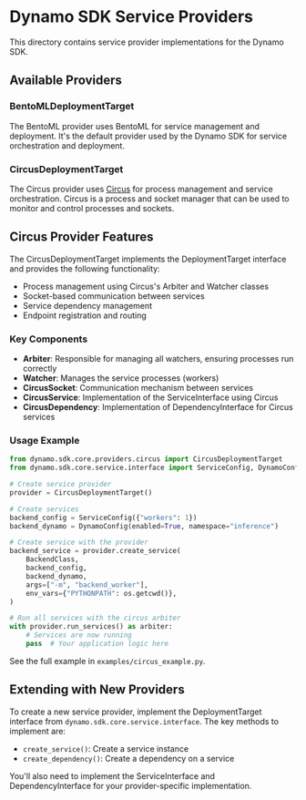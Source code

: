 # Dynamo SDK Service Providers

This directory contains service provider implementations for the Dynamo SDK.

## Available Providers

### BentoMLDeploymentTarget

The BentoML provider uses BentoML for service management and deployment. It's the default provider used by the Dynamo SDK for service orchestration and deployment.

### CircusDeploymentTarget

The Circus provider uses [Circus](https://circus.readthedocs.io/) for process management and service orchestration. Circus is a process and socket manager that can be used to monitor and control processes and sockets.

## Circus Provider Features

The CircusDeploymentTarget implements the DeploymentTarget interface and provides the following functionality:

- Process management using Circus's Arbiter and Watcher classes
- Socket-based communication between services
- Service dependency management
- Endpoint registration and routing

### Key Components

- **Arbiter**: Responsible for managing all watchers, ensuring processes run correctly
- **Watcher**: Manages the service processes (workers)
- **CircusSocket**: Communication mechanism between services
- **CircusService**: Implementation of the ServiceInterface using Circus
- **CircusDependency**: Implementation of DependencyInterface for Circus services

### Usage Example

```python
from dynamo.sdk.core.providers.circus import CircusDeploymentTarget
from dynamo.sdk.core.service.interface import ServiceConfig, DynamoConfig

# Create service provider
provider = CircusDeploymentTarget()

# Create services
backend_config = ServiceConfig({"workers": 1})
backend_dynamo = DynamoConfig(enabled=True, namespace="inference")

# Create service with the provider
backend_service = provider.create_service(
    BackendClass,
    backend_config,
    backend_dynamo,
    args=["-m", "backend_worker"],
    env_vars={"PYTHONPATH": os.getcwd()},
)

# Run all services with the circus arbiter
with provider.run_services() as arbiter:
    # Services are now running
    pass  # Your application logic here
```

See the full example in `examples/circus_example.py`.

## Extending with New Providers

To create a new service provider, implement the DeploymentTarget interface from `dynamo.sdk.core.service.interface`. The key methods to implement are:

- `create_service()`: Create a service instance
- `create_dependency()`: Create a dependency on a service

You'll also need to implement the ServiceInterface and DependencyInterface for your provider-specific implementation.

